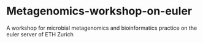 # Metagenomics-workshop-on-euler
A workshop for microbial metagenomics and bioinformatics practice on the euler server of ETH Zurich
